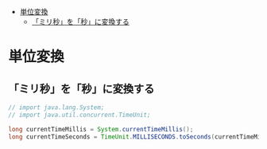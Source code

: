<!-- TOC START min:1 max:3 link:true asterisk:false update:true -->
- [単位変換](#単位変換)
  - [「ミリ秒」を「秒」に変換する](#ミリ秒を秒に変換する)
<!-- TOC END -->


# 単位変換

## 「ミリ秒」を「秒」に変換する

```java
// import java.lang.System;
// import java.util.concurrent.TimeUnit;

long currentTimeMillis = System.currentTimeMillis();
long currentTimeSeconds = TimeUnit.MILLISECONDS.toSeconds(currentTimeMillis);
```
